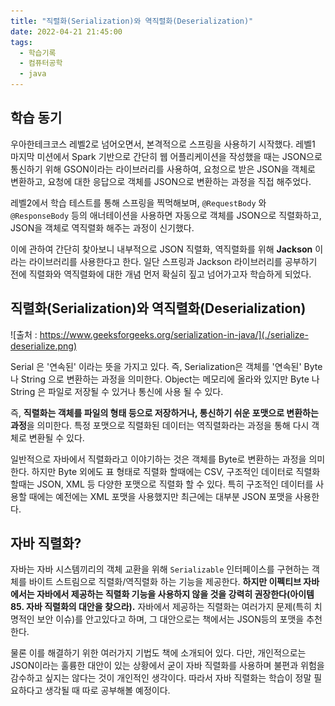 ```yaml
---
title: "직렬화(Serialization)와 역직렬화(Deserialization)"
date: 2022-04-21 21:45:00
tags:
  - 학습기록
  - 컴퓨터공학
  - java
---
```


## 학습 동기

우아한테크코스 레벨2로 넘어오면서, 본격적으로 스프링을 사용하기 시작했다. 레벨1 마지막 미션에서 Spark 기반으로 간단히 웹 어플리케이션을 작성했을 때는 JSON으로 통신하기 위해 GSON이라는 라이브러리를 사용하여, 요청으로 받은 JSON을 객체로 변환하고, 요청에 대한 응답으로 객체를 JSON으로 변환하는 과정을 직접 해주었다.

레벨2에서 학습 테스트를 통해 스프링을 찍먹해보며, `@RequestBody` 와 `@ResponseBody` 등의 애너테이션을 사용하면 자동으로 객체를 JSON으로 직렬화하고, JSON을 객체로 역직렬화 해주는 과정이 신기했다.

이에 관하여 간단히 찾아보니 내부적으로 JSON 직렬화, 역직렬화를 위해 **Jackson** 이라는 라이브러리를 사용한다고 한다. 일단 스프링과 Jackson 라이브러리를 공부하기 전에 직렬화와 역직렬화에 대한 개념 먼저 확실히 짚고 넘어가고자 학습하게 되었다.

## 직렬화(Serialization)와 역직렬화(Deserialization)

![출처 : https://www.geeksforgeeks.org/serialization-in-java/](./serialize-deserialize.png)

Serial 은 '연속된' 이라는 뜻을 가지고 있다. 즉, Serialization은 객체를 '연속된' Byte 나 String 으로 변환하는 과정을 의미한다. Object는 메모리에 올라와 있지만 Byte 나 String 은 파일로 저장될 수 있거나 통신에 사용 될 수 있다.

즉, **직렬화는 객체를 파일의 형태 등으로 저장하거나, 통신하기 쉬운 포맷으로 변환하는 과정**을 의미한다. 특정 포맷으로 직렬화된 데이터는 역직렬화라는 과정을 통해 다시 객체로 변환될 수 있다.

일반적으로 자바에서 직렬화라고 이야기하는 것은 객체를 Byte로 변환하는 과정을 의미한다. 하지만 Byte 외에도 표 형태로 직렬화 할때에는 CSV, 구조적인 데이터로 직렬화 할때는 JSON, XML 등 다양한 포맷으로 직렬화 할 수 있다. 특히 구조적인 데이터를 사용할 때에는 예전에는 XML 포맷을 사용했지만 최근에는 대부분 JSON 포맷을 사용한다.

## 자바 직렬화?

자바는 자바 시스템끼리의 객체 교환을 위해 `Serializable` 인터페이스를 구현하는 객체를 바이트 스트림으로 직렬화/역직렬화 하는 기능을 제공한다. **하지만 이펙티브 자바에서는 자바에서 제공하는 직렬화 기능을 사용하지 않을 것을 강력히 권장한다(아이템 85. 자바 직렬화의 대안을 찾으라).** 자바에서 제공하는 직렬화는 여러가지 문제(특히 치명적인 보안 이슈)를 안고있다고 하며, 그 대안으로는 책에서는 JSON등의 포맷을 추천한다.

물론 이를 해결하기 위한 여러가지 기법도 책에 소개되어 있다. 다만, 개인적으로는 JSON이라는 훌륭한 대안이 있는 상황에서 굳이 자바 직렬화를 사용하며 불편과 위험을 감수하고 싶지는 않다는 것이 개인적인 생각이다. 따라서 자바 직렬화는 학습이 정말 필요하다고 생각될 때 따로 공부해볼 예정이다.
